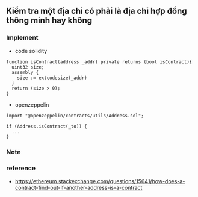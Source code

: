 ## Kiểm tra một địa chỉ  có phải là địa chỉ hợp đồng thông minh hay không

### Implement
  + code solidity  
  ```
  function isContract(address _addr) private returns (bool isContract){
    uint32 size;
    assembly {
      size := extcodesize(_addr)
    }
    return (size > 0);
  }
  ```
  + openzeppelin
  ```
  import "@openzeppelin/contracts/utils/Address.sol";

  if (Address.isContract(_to)) {
    ...
  }
  ```

### Note

### reference
  + https://ethereum.stackexchange.com/questions/15641/how-does-a-contract-find-out-if-another-address-is-a-contract
